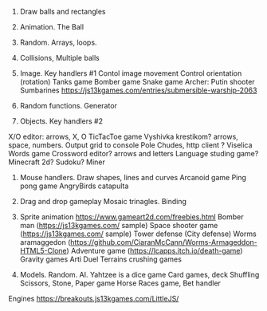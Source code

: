 1. Draw balls and rectangles
1. Animation. The Ball
1. Random. Arrays, loops. 
1. Collisions, Multiple balls
1. Image. Key handlers #1
Contol image movement
Control orientation (rotation) 
Tanks game
Bomber game
Snake game
Archer: Putin shooter
Sumbarines https://js13kgames.com/entries/submersible-warship-2063

1. Random functions. Generator

1. Objects. Key handlers #2

X/O editor: arrows, X, O
TicTacToe game
Vyshivka krestikom? arrows, space, numbers. Output grid to console
Pole Chudes, http client ?
Viselica
Words game
Crossword editor? arrows and letters
Language studing game?
Minecraft 2d? 
Sudoku? 
Miner

1. Mouse handlers. 
Draw shapes, lines and curves
Arcanoid game
Ping pong game
AngryBirds catapulta

1. Drag and drop gameplay
Mosaic trinagles. Binding

1. Sprite animation
https://www.gameart2d.com/freebies.html
Bomber man (https://js13kgames.com/ sample)
Space shooter game (https://js13kgames.com/ sample)
Tower defense (City defense)
Worms aramaggedon (https://github.com/CiaranMcCann/Worms-Armageddon-HTML5-Clone)
Adventure game (https://lcapps.itch.io/death-game)
Gravity games Arti Duel
Terrains crushing games

1. Models. Random. AI. 
Yahtzee is a dice game
Card games, deck Shuffling
Scissors, Stone, Paper game
Horse Races game, Bet handler



Engines
https://breakouts.js13kgames.com/LittleJS/
